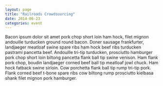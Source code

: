 ```yaml
---
layout: page
title: "Railroads Crowdsourcing"
date: 2014-06-23
categories: event
---
```

Bacon ipsum dolor sit amet pork chop short loin ham hock, filet mignon andouille turducken ground round bacon. Doner sausage frankfurter, landjaeger meatloaf swine spare ribs ham hock beef ribs turducken pastrami pancetta beef. Andouille tri-tip turducken, prosciutto hamburger pork chop short loin biltong pancetta flank ball tip swine venison. Ham flank pork chop, boudin landjaeger corned beef ball tip meatloaf jowl chuck. Ham hock fatback swine sirloin. Cow porchetta flank ball tip rump tri-tip pork. Flank corned beef t-bone spare ribs cow biltong rump prosciutto kielbasa shank filet mignon pork hamburger.

